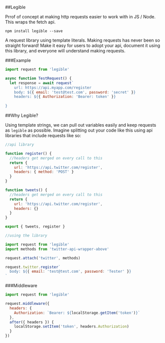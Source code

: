 ##Legible

Prrof of concept at making http requests easier to work with in JS / Node. This wraps the fetch api.

```
npm install legible --save
```

A request library using template literals. Making requests has never been so straight forward! Make it easy for users to adopt your api, document it using this library, and everyone will understand making requests. 

###Example

```js
import request from 'legible'

async function TestRequest() {
  let response = await request`
    url: https://api.myapp.com/register
    body: ${{ email: 'test@test.com', password: 'secret' }}
    headers: ${{ Authorization: 'Bearer: token' }}
  
}
```

##Why Legible?

Using template strings, we can pull out variables easily and keep requests as `legible` as possible. Imagine splitting out your code like this using api libraries that include requests like so:

```js
//api library

function register() {
  //headers get merged on every call to this
  return { 
    url: 'https://api.twitter.com/register', 
    headers: { method: 'POST' } 
  }
}

function tweets() {
  //headers get merged on every call to this
  return { 
    url: 'https://api.twitter.com/register', 
    headers: {} 
  }
}

export { tweets, register }

//using the library

import request from 'legible'
import methods from 'twitter-api-wrapper-above'

request.attach('twitter', methods)

request.twitter.register`
  body: ${{ email: 'test@test.com', password: 'Tester' }}
`
```

###Middleware


```js
import request from 'legible'

request.middleware({
  headers: {
    Authorization: `Bearer: ${localStorage.getItem('token')}`
  },
  after({ headers }) {
    localStorage.setItem('token', headers.Authorization)
  }
})
```